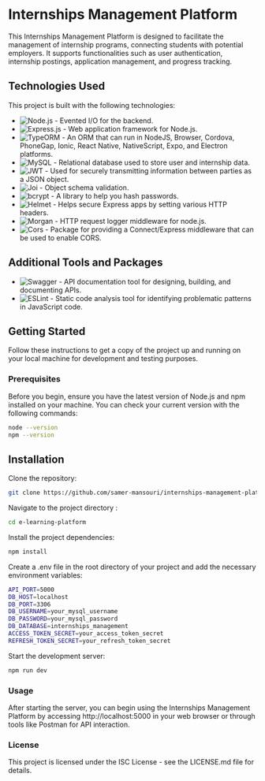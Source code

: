 # Internships Management Platform

This Internships Management Platform is designed to facilitate the management of internship programs, connecting students with potential employers. It supports functionalities such as user authentication, internship postings, application management, and progress tracking.

## Technologies Used

This project is built with the following technologies:

- ![Node.js](https://img.shields.io/badge/-Node.js-339933?style=flat-square&logo=node.js&logoColor=white) - Evented I/O for the backend.
- ![Express.js](https://img.shields.io/badge/-Express.js-000000?style=flat-square&logo=express&logoColor=white) - Web application framework for Node.js.
- ![TypeORM](https://img.shields.io/badge/-TypeORM-000000?style=flat-square&logo=typeorm&logoColor=white) - An ORM that can run in NodeJS, Browser, Cordova, PhoneGap, Ionic, React Native, NativeScript, Expo, and Electron platforms.
- ![MySQL](https://img.shields.io/badge/-MySQL-4479A1?style=flat-square&logo=mysql&logoColor=white) - Relational database used to store user and internship data.
- ![JWT](https://img.shields.io/badge/-JWT-000000?style=flat-square&logo=jsonwebtokens&logoColor=white) - Used for securely transmitting information between parties as a JSON object.
- ![Joi](https://img.shields.io/badge/-Joi-FF69B4?style=flat-square&logoColor=white) - Object schema validation.
- ![bcrypt](https://img.shields.io/badge/-bcrypt-003A70?style=flat-square&logoColor=white) - A library to help you hash passwords.
- ![Helmet](https://img.shields.io/badge/-Helmet-840010?style=flat-square&logoColor=white) - Helps secure Express apps by setting various HTTP headers.
- ![Morgan](https://img.shields.io/badge/-Morgan-76D04B?style=flat-square&logoColor=white) - HTTP request logger middleware for node.js.
- ![Cors](https://img.shields.io/badge/-Cors-CC1F29?style=flat-square&logoColor=white) - Package for providing a Connect/Express middleware that can be used to enable CORS.

## Additional Tools and Packages

- ![Swagger](https://img.shields.io/badge/-Swagger-85EA2D?style=flat-square&logo=swagger&logoColor=black) - API documentation tool for designing, building, and documenting APIs.
- ![ESLint](https://img.shields.io/badge/-ESLint-4B32C3?style=flat-square&logo=eslint&logoColor=white) - Static code analysis tool for identifying problematic patterns in JavaScript code.


## Getting Started

Follow these instructions to get a copy of the project up and running on your local machine for development and testing purposes.

### Prerequisites

Before you begin, ensure you have the latest version of Node.js and npm installed on your machine. You can check your current version with the following commands:

```bash
node --version
npm --version
```
## Installation
Clone the repository:
```bash
git clone https://github.com/samer-mansouri/internships-management-platform.git
```
Navigate to the project directory :
```bash
cd e-learning-platform
```
Install the project dependencies:
```bash
npm install
```
Create a .env file in the root directory of your project and add the necessary environment variables:
```bash
API_PORT=5000
DB_HOST=localhost
DB_PORT=3306
DB_USERNAME=your_mysql_username
DB_PASSWORD=your_mysql_password
DB_DATABASE=internships_management
ACCESS_TOKEN_SECRET=your_access_token_secret
REFRESH_TOKEN_SECRET=your_refresh_token_secret
```
Start the development server:
```bash
npm run dev
```

### Usage
After starting the server, you can begin using the Internships Management Platform by accessing  http://localhost:5000 in your web browser or through tools like Postman for API interaction.

### License
This project is licensed under the ISC License - see the LICENSE.md file for details.